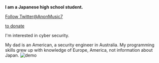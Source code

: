 <b>I am a Japanese high school student.</b>

<a href="https://twitter.com/AnonMusic7?ref_src=twsrc%5Etfw" class="twitter-follow-button" data-show-count="false">Follow Twitter@AnonMusic7</a>

<a href="paypal.me/AnonM7" target="_blank">to donate</a>

I'm interested in cyber security.


My dad is an American, a security engineer in Australia.
My programming skills grew up with knowledge of Europe, America, not information about Japan.
![demo](https://camo.githubusercontent.com/7c7395fdd470ea43864e8d266e0383984b1be03681935fb65b527ab145e7548f/68747470733a2f2f692e696d6775722e636f6d2f73324344416c492e676966)



